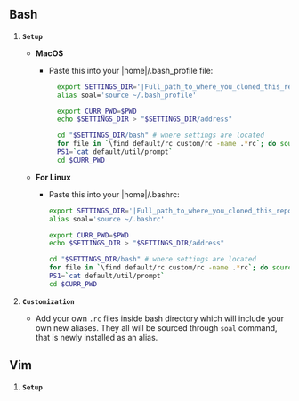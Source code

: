 Bash
----
  1. **`Setup`**  
      - **MacOS**  
        - Paste this into your |home|/.bash_profile file:  
          ```bash
            export SETTINGS_DIR='|Full_path_to_where_you_cloned_this_repo|'
            alias soal='source ~/.bash_profile'

            export CURR_PWD=$PWD
            echo $SETTINGS_DIR > "$SETTINGS_DIR/address"

            cd "$SETTINGS_DIR/bash" # where settings are located
            for file in `\find default/rc custom/rc -name .*rc`; do source $file; done;
            PS1=`cat default/util/prompt`
            cd $CURR_PWD
            ```  
            
      - **For Linux**  
        - Paste this into your |home|/.bashrc:  
          ```bash
          export SETTINGS_DIR='|Full_path_to_where_you_cloned_this_repo|'
          alias soal='source ~/.bashrc'

          export CURR_PWD=$PWD
          echo $SETTINGS_DIR > "$SETTINGS_DIR/address"

          cd "$SETTINGS_DIR/bash" # where settings are located
          for file in `\find default/rc custom/rc -name .*rc`; do source $file; done;
          PS1=`cat default/util/prompt`
          cd $CURR_PWD
          ```

  2. **`Customization`**  
      - Add your own `.rc` files inside bash directory which will include your own new aliases. They all will be sourced through `soal` command, that is newly installed as an alias.  
  
Vim
---
  1. **`Setup`**
